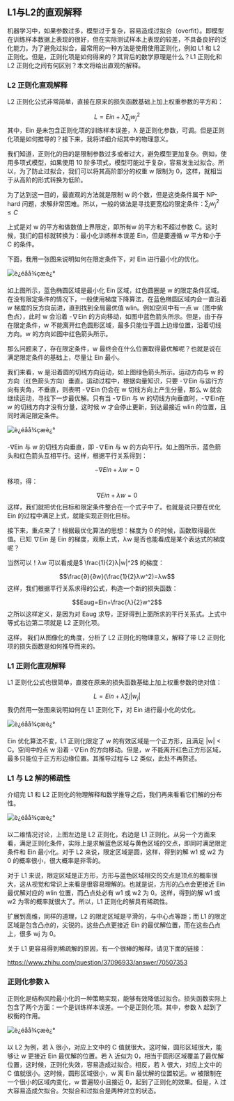 ## L1与L2的直观解释

机器学习中，如果参数过多，模型过于复杂，容易造成过拟合（overfit）。即模型在训练样本数据上表现的很好，但在实际测试样本上表现的较差，不具备良好的泛化能力。为了避免过拟合，最常用的一种方法是使用使用正则化，例如 L1 和 L2 正则化。但是，正则化项是如何得来的？其背后的数学原理是什么？L1 正则化和 L2 正则化之间有何区别？本文将给出直观的解释。

### L2 正则化直观解释

L2 正则化公式非常简单，直接在原来的损失函数基础上加上权重参数的平方和：

$$L=Ein+λ∑_jw^2_j$$
其中，Ein 是未包含正则化项的训练样本误差，λ 是正则化参数，可调。但是正则化项是如何推导的？接下来，我将详细介绍其中的物理意义。

我们知道，正则化的目的是限制参数过多或者过大，避免模型更加复杂。例如，使用多项式模型，如果使用 10 阶多项式，模型可能过于复杂，容易发生过拟合。所以，为了防止过拟合，我们可以将其高阶部分的权重 w 限制为 0，这样，就相当于从高阶的形式转换为低阶。

为了达到这一目的，最直观的方法就是限制 w 的个数，但是这类条件属于 NP-hard 问题，求解非常困难。所以，一般的做法是寻找更宽松的限定条件：$∑_jw^2_j≤C$

上式是对 w 的平方和做数值上界限定，即所有w 的平方和不超过参数 C。这时候，我们的目标就转换为：最小化训练样本误差 Ein，但是要遵循 w 平方和小于 C 的条件。

下面，我用一张图来说明如何在限定条件下，对 Ein 进行最小化的优化。

![è¿éåå¾çæè¿°](https://img-blog.csdn.net/20180621085848886?watermark/2/text/aHR0cHM6Ly9ibG9nLmNzZG4ubmV0L3JlZF9zdG9uZTE=/font/5a6L5L2T/fontsize/400/fill/I0JBQkFCMA==/dissolve/70)

如上图所示，蓝色椭圆区域是最小化 Ein 区域，红色圆圈是 w 的限定条件区域。在没有限定条件的情况下，一般使用梯度下降算法，在蓝色椭圆区域内会一直沿着 w 梯度的反方向前进，直到找到全局最优值 wlin。例如空间中有一点 w（图中紫色点），此时 w 会沿着 -∇Ein 的方向移动，如图中蓝色箭头所示。但是，由于存在限定条件，w 不能离开红色圆形区域，最多只能位于圆上边缘位置，沿着切线方向。w 的方向如图中红色箭头所示。

那么问题来了，存在限定条件，w 最终会在什么位置取得最优解呢？也就是说在满足限定条件的基础上，尽量让 Ein 最小。

我们来看，w 是沿着圆的切线方向运动，如上图绿色箭头所示。运动方向与 w 的方向（红色箭头方向）垂直。运动过程中，根据向量知识，只要 -∇Ein 与运行方向有夹角，不垂直，则表明 -∇Ein 仍会在 w 切线方向上产生分量，那么 w 就会继续运动，寻找下一步最优解。只有当 -∇Ein 与 w 的切线方向垂直时，-∇Ein在 w 的切线方向才没有分量，这时候 w 才会停止更新，到达最接近 wlin 的位置，且同时满足限定条件。

![è¿éåå¾çæè¿°](https://img-blog.csdn.net/20180621085911482?watermark/2/text/aHR0cHM6Ly9ibG9nLmNzZG4ubmV0L3JlZF9zdG9uZTE=/font/5a6L5L2T/fontsize/400/fill/I0JBQkFCMA==/dissolve/70)

-∇Ein 与 w 的切线方向垂直，即 -∇Ein 与 w 的方向平行。如上图所示，蓝色箭头和红色箭头互相平行。这样，根据平行关系得到：

$$−∇Ein+λw=0$$
移项，得：

$$∇Ein+λw=0$$
这样，我们就把优化目标和限定条件整合在一个式子中了。也就是说只要在优化 Ein 的过程中满足上式，就能实现正则化目标。

接下来，重点来了！根据最优化算法的思想：梯度为 0 的时候，函数取得最优值。已知 ∇Ein 是 Ein 的梯度，观察上式，λw 是否也能看成是某个表达式的梯度呢？

当然可以！λw 可以看成是$ \frac{1}{2}λ|w|^2$ 的梯度：

$$\frac{∂}{∂w}(\frac{1}{2}λw^2)=λw$$
这样，我们根据平行关系求得的公式，构造一个新的损失函数：

$$Eaug=Ein+\frac{λ}{2}w^2$$
之所以这样定义，是因为对 Eaug 求导，正好得到上面所求的平行关系式。上式中等式右边第二项就是 L2 正则化项。

这样， 我们从图像化的角度，分析了 L2 正则化的物理意义，解释了带 L2 正则化项的损失函数是如何推导而来的。

### L1 正则化直观解释

L1 正则化公式也很简单，直接在原来的损失函数基础上加上权重参数的绝对值：

$$L=Ein+λ∑j|w_j|$$
我仍然用一张图来说明如何在 L1 正则化下，对 Ein 进行最小化的优化。

![è¿éåå¾çæè¿°](https://img-blog.csdn.net/20180621090333882?watermark/2/text/aHR0cHM6Ly9ibG9nLmNzZG4ubmV0L3JlZF9zdG9uZTE=/font/5a6L5L2T/fontsize/400/fill/I0JBQkFCMA==/dissolve/70)

Ein 优化算法不变，L1 正则化限定了 w 的有效区域是一个正方形，且满足 |w| < C。空间中的点 w 沿着 -∇Ein 的方向移动。但是，w 不能离开红色正方形区域，最多只能位于正方形边缘位置。其推导过程与 L2 类似，此处不再赘述。

### L1 与 L2 解的稀疏性

介绍完 L1 和 L2 正则化的物理解释和数学推导之后，我们再来看看它们解的分布性。

![è¿éåå¾çæè¿°](https://img-blog.csdn.net/20180621090405436?watermark/2/text/aHR0cHM6Ly9ibG9nLmNzZG4ubmV0L3JlZF9zdG9uZTE=/font/5a6L5L2T/fontsize/400/fill/I0JBQkFCMA==/dissolve/70)


以二维情况讨论，上图左边是 L2 正则化，右边是 L1 正则化。从另一个方面来看，满足正则化条件，实际上是求解蓝色区域与黄色区域的交点，即同时满足限定条件和 Ein 最小化。对于 L2 来说，限定区域是圆，这样，得到的解 w1 或 w2 为 0 的概率很小，很大概率是非零的。

对于 L1 来说，限定区域是正方形，方形与蓝色区域相交的交点是顶点的概率很大，这从视觉和常识上来看是很容易理解的。也就是说，方形的凸点会更接近 Ein 最优解对应的 wlin 位置，而凸点处必有 w1 或 w2 为 0。这样，得到的解 w1 或 w2 为零的概率就很大了。所以，L1 正则化的解具有稀疏性。

扩展到高维，同样的道理，L2 的限定区域是平滑的，与中心点等距；而 L1 的限定区域是包含凸点的，尖锐的。这些凸点更接近 Ein 的最优解位置，而在这些凸点上，很多 wj 为 0。

关于 L1 更容易得到稀疏解的原因，有一个很棒的解释，请见下面的链接：

https://www.zhihu.com/question/37096933/answer/70507353

###  正则化参数 λ

正则化是结构风险最小化的一种策略实现，能够有效降低过拟合。损失函数实际上包含了两个方面：一个是训练样本误差。一个是正则化项。其中，参数 λ 起到了权衡的作用。

![è¿éåå¾çæè¿°](https://img-blog.csdn.net/20180621090504722?watermark/2/text/aHR0cHM6Ly9ibG9nLmNzZG4ubmV0L3JlZF9zdG9uZTE=/font/5a6L5L2T/fontsize/400/fill/I0JBQkFCMA==/dissolve/70)

以 L2 为例，若 λ 很小，对应上文中的 C 值就很大。这时候，圆形区域很大，能够让 w 更接近 Ein 最优解的位置。若 λ 近似为 0，相当于圆形区域覆盖了最优解位置，这时候，正则化失效，容易造成过拟合。相反，若 λ 很大，对应上文中的 C 值就很小。这时候，圆形区域很小，w 离 Ein 最优解的位置较远。w 被限制在一个很小的区域内变化，w 普遍较小且接近 0，起到了正则化的效果。但是，λ 过大容易造成欠拟合。欠拟合和过拟合是两种对立的状态。

